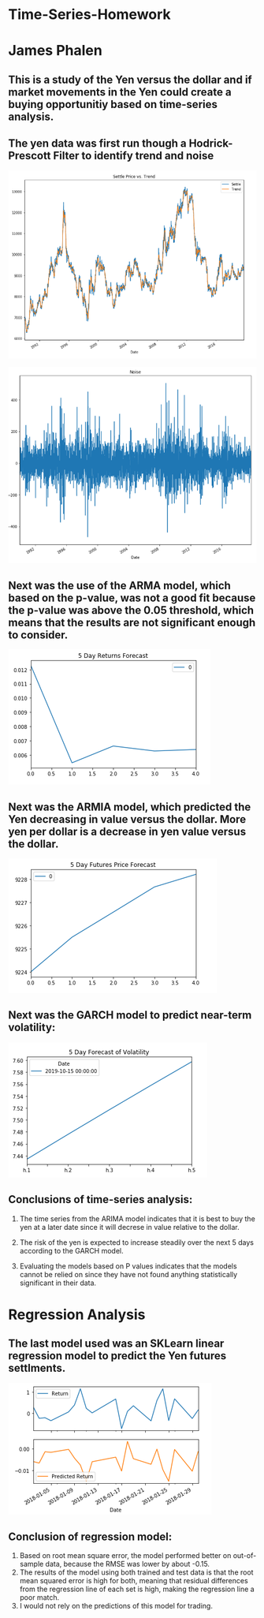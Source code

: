 # Time-Series-Homework
# James Phalen

## This is a study of the Yen versus the dollar and if market movements in the Yen could create a buying opportunitiy based on time-series analysis.

## The yen data was first run though a Hodrick-Prescott Filter to identify trend and noise

![HP1](https://github.com/jjphalen/Time-Series-Homework/blob/master/HP1.png)

![HP2](https://github.com/jjphalen/Time-Series-Homework/blob/master/HP2.png)

## Next was the use of the ARMA model, which based on the p-value, was not a good fit because the p-value was above the 0.05 threshold, which means that the results are not significant enough to consider.

![ARMA](https://github.com/jjphalen/Time-Series-Homework/blob/master/ARMA.png)

## Next was the ARMIA model, which predicted the Yen decreasing in value versus the dollar.  More yen per dollar is a decrease in yen value versus the dollar.

![ARIMA](https://github.com/jjphalen/Time-Series-Homework/blob/master/ARIMA.png)

## Next was the GARCH model to predict near-term volatility:

![GARCH](https://github.com/jjphalen/Time-Series-Homework/blob/master/GARCH.png)

## Conclusions of time-series analysis:

1. The time series from the ARIMA model indicates that it is best to buy the yen at a later date since it will decrese in value relative to the dollar.

1. The risk of the yen is expected to increase steadily over the next 5 days according to the GARCH model.

1. Evaluating the models based on P values indicates that the models cannot be relied on since they have not found anything statistically significant in their data.


# Regression Analysis

## The last model used was an SKLearn linear regression model to predict the Yen futures settlments.

![lin](https://github.com/jjphalen/Time-Series-Homework/blob/master/lin.png)

## Conclusion of regression model:

1. Based on root mean square error, the model performed better on out-of-sample data, because the RMSE was lower by about -0.15.  
1. The results of the model using both trained and test data is that the root mean squared error is high for both, meaning that residual differences from the regression line of each set is high, making the regression line a poor match.  
1. I would not rely on the predictions of this model for trading.
